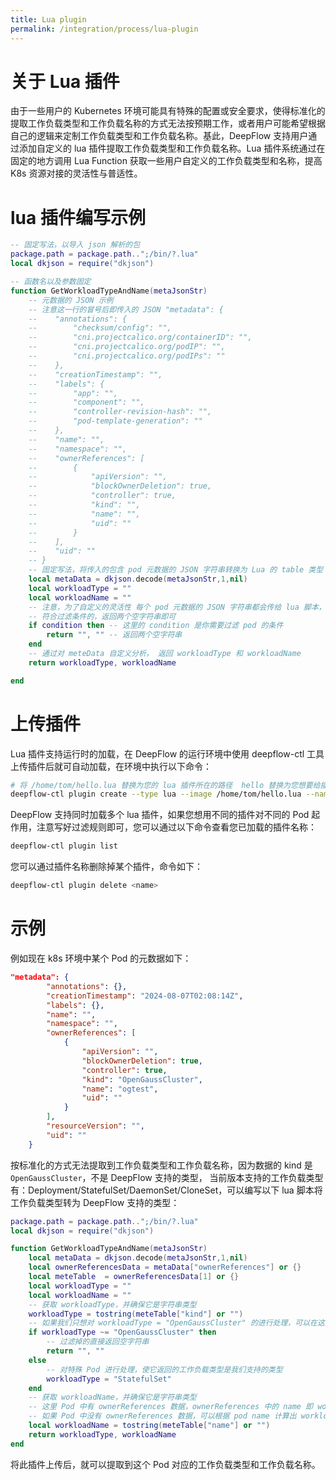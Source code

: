 ```yaml
---
title: Lua plugin
permalink: /integration/process/lua-plugin
---
```


# 关于 Lua 插件

由于一些用户的 Kubernetes 环境可能具有特殊的配置或安全要求，使得标准化的提取工作负载类型和工作负载名称的方式无法按预期工作，或者用户可能希望根据自己的逻辑来定制工作负载类型和工作负载名称。基此，DeepFlow 支持用户通过添加自定义的 lua 插件提取工作负载类型和工作负载名称。Lua 插件系统通过在固定的地方调用 Lua Function 获取一些用户自定义的工作负载类型和名称，提高 K8s 资源对接的灵活性与普适性。

# lua 插件编写示例

```lua
-- 固定写法，以导入 json 解析的包
package.path = package.path..";/bin/?.lua"
local dkjson = require("dkjson")

-- 函数名以及参数固定
function GetWorkloadTypeAndName(metaJsonStr)
    -- 元数据的 JSON 示例
    -- 注意这一行的冒号后即传入的 JSON "metadata": {
    --    "annotations": {
    --        "checksum/config": "",
    --        "cni.projectcalico.org/containerID": "",
    --        "cni.projectcalico.org/podIP": "",
    --        "cni.projectcalico.org/podIPs": ""
    --    },
    --    "creationTimestamp": "",
    --    "labels": {
    --        "app": "",
    --        "component": "",
    --        "controller-revision-hash": "",
    --        "pod-template-generation": ""
    --    },
    --    "name": "",
    --    "namespace": "",
    --    "ownerReferences": [
    --        {
    --            "apiVersion": "",
    --            "blockOwnerDeletion": true,
    --            "controller": true,
    --            "kind": "",
    --            "name": "",
    --            "uid": ""
    --        }
    --    ],
    --    "uid": ""
    -- }
    -- 固定写法，将传入的包含 pod 元数据的 JSON 字符串转换为 Lua 的 table 类型
    local metaData = dkjson.decode(metaJsonStr,1,nil)
    local workloadType = ""
    local workloadName = ""
    -- 注意，为了自定义的灵活性 每个 pod 元数据的 JSON 字符串都会传给 lua 脚本，您需要过滤掉不需要自定义的 pod
    -- 符合过滤条件的，返回两个空字符串即可
    if condition then -- 这里的 condition 是你需要过滤 pod 的条件
        return "", "" -- 返回两个空字符串
    end
    -- 通过对 meteData 自定义分析， 返回 workloadType 和 workloadName
    return workloadType, workloadName

end
```

# 上传插件

Lua 插件支持运行时的加载，在 DeepFlow 的运行环境中使用 deepflow-ctl 工具上传插件后就可自动加载，在环境中执行以下命令：

```sh
# 将 /home/tom/hello.lua 替换为您的 lua 插件所在的路径  hello 替换为您想要给插件起的名字即可
deepflow-ctl plugin create --type lua --image /home/tom/hello.lua --name hello --user server
```

DeepFlow 支持同时加载多个 lua 插件，如果您想用不同的插件对不同的 Pod 起作用，注意写好过滤规则即可，您可以通过以下命令查看您已加载的插件名称：

```sh
deepflow-ctl plugin list
```

您可以通过插件名称删除掉某个插件，命令如下：

```sh
deepflow-ctl plugin delete <name>
```

# 示例

例如现在 k8s 环境中某个 Pod 的元数据如下：

```json
"metadata": {
        "annotations": {},
        "creationTimestamp": "2024-08-07T02:08:14Z",
        "labels": {},
        "name": "",
        "namespace": "",
        "ownerReferences": [
            {
                "apiVersion": "",
                "blockOwnerDeletion": true,
                "controller": true,
                "kind": "OpenGaussCluster",
                "name": "ogtest",
                "uid": ""
            }
        ],
        "resourceVersion": "",
        "uid": ""
    }
```

按标准化的方式无法提取到工作负载类型和工作负载名称，因为数据的 kind 是 `OpenGaussCluster`，不是 DeepFlow 支持的类型， 当前版本支持的工作负载类型有：Deployment/StatefulSet/DaemonSet/CloneSet，可以编写以下 lua 脚本将工作负载类型转为 DeepFlow 支持的类型：

```lua
package.path = package.path..";/bin/?.lua"
local dkjson = require("dkjson")

function GetWorkloadTypeAndName(metaJsonStr)
    local metaData = dkjson.decode(metaJsonStr,1,nil)
    local ownerReferencesData = metaData["ownerReferences"] or {}
    local meteTable  = ownerReferencesData[1] or {}
    local workloadType = ""
    local workloadName = ""
    -- 获取 workloadType，并确保它是字符串类型
    workloadType = tostring(meteTable["kind"] or "")
    -- 如果我们只想对 workloadType = "OpenGaussCluster" 的进行处理，可以在这里过滤掉其他 Pod 的元数据
    if workloadType ~= "OpenGaussCluster" then
        -- 过滤掉的直接返回空字符串
        return "", ""
    else
        -- 对特殊 Pod 进行处理，使它返回的工作负载类型是我们支持的类型
        workloadType = "StatefulSet"
    end
    -- 获取 workloadName，并确保它是字符串类型
    -- 这里 Pod 中有 ownerReferences 数据，ownerReferences 中的 name 即 workloadName
    -- 如果 Pod 中没有 ownerReferences 数据，可以根据 pod name 计算出 workloadName
    local workloadName = tostring(meteTable["name"] or "")
    return workloadType, workloadName
end
```

将此插件上传后，就可以提取到这个 Pod 对应的工作负载类型和工作负载名称。
